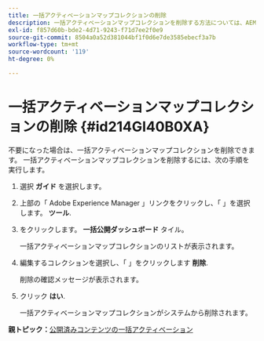 ```yaml
---
title: 一括アクティベーションマップコレクションの削除
description: 一括アクティベーションマップコレクションを削除する方法については、AEMガイドを参照してください。
exl-id: f857d60b-bde2-4d71-9243-f71d7ee2f0e9
source-git-commit: 8504a0a52d381044bf1f0d6e7de3585ebecf3a7b
workflow-type: tm+mt
source-wordcount: '119'
ht-degree: 0%

---
```


# 一括アクティベーションマップコレクションの削除 {#id214GI40B0XA}

不要になった場合は、一括アクティベーションマップコレクションを削除できます。 一括アクティベーションマップコレクションを削除するには、次の手順を実行します。

1. 選択 **ガイド** を選択します。

1. 上部の「 Adobe Experience Manager 」リンクをクリックし、「 」を選択します。 **ツール**.

1. をクリックします。 **一括公開ダッシュボード** タイル。

   一括アクティベーションマップコレクションのリストが表示されます。

1. 編集するコレクションを選択し、「 」をクリックします **削除**.

   削除の確認メッセージが表示されます。

1. クリック **はい**.

   一括アクティベーションマップコレクションがシステムから削除されます。


**親トピック：**[&#x200B;公開済みコンテンツの一括アクティベーション](conf-bulk-activation.md)
